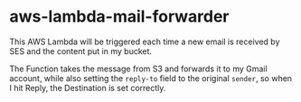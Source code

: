 # aws-lambda-mail-forwarder

This AWS Lambda will be triggered each time a new email is received by SES and the content put in my bucket.

The Function takes the message from S3 and forwards it to my Gmail account, while also setting the `reply-to` field to 
the original `sender`, so when I hit Reply, the Destination is set correctly.